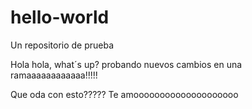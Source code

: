 ﻿# hello-world
Un repositorio de prueba


Hola hola, what´s up? 
probando nuevos cambios en una ramaaaaaaaaaaaa!!!!!


Que oda con esto?????
 Te amoooooooooooooooooooo
